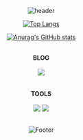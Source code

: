 
<div align="center">
  
![header](https://capsule-render.vercel.app/api?type=shark&color=gradient&text=%20Caffhheine[@SWARVY]%20%20&height=200&fontSize=70)
  
[![Top Langs](https://github-readme-stats.vercel.app/api/top-langs/?username=SWARVY&layout=compact&theme=tokyonight)](https://github.com/SWARVY/github-readme-stats)
  
[![Anurag's GitHub stats](https://github-readme-stats.vercel.app/api?username=SWARVY&theme=tokyonight)](https://github.com/SWARVY/github-readme-stats) 
  
  <br/>
  <div><b>BLOG</b></div>
  <br/>
  <div>
    <a href="https://swarvy.tistory.com/"><img src="https://img.shields.io/badge/Tistory-000000?style=flat-square&logo=tistory&logoColor=white"/></a>
  </div>
  <br/><br/>
  <div><b>TOOLS</b></div>
  <br/>
  <div>
    <img src="https://img.shields.io/badge/JavaScript-F7DF1E?style=flat-square&logo=javascript&logoColor=black"/>
    <img src="https://img.shields.io/badge/React-61DAFB?style=flat-square&logo=react&logoColor=black"/>
  </div>
  <br/>

  ![Footer](https://capsule-render.vercel.app/api?type=shark&color=gradient&height=200&section=footer)
</div>
  
<!--
**SWARVY/SWARVY** is a ✨ _special_ ✨ repository because its `README.md` (this file) appears on your GitHub profile.

Here are some ideas to get you started:

- 🔭 I’m currently working on ...
- 🌱 I’m currently learning ...
- 👯 I’m looking to collaborate on ...
- 🤔 I’m looking for help with ...
- 💬 Ask me about ...
- 📫 How to reach me: ...
- 😄 Pronouns: ...
- ⚡ Fun fact: ...
-->
